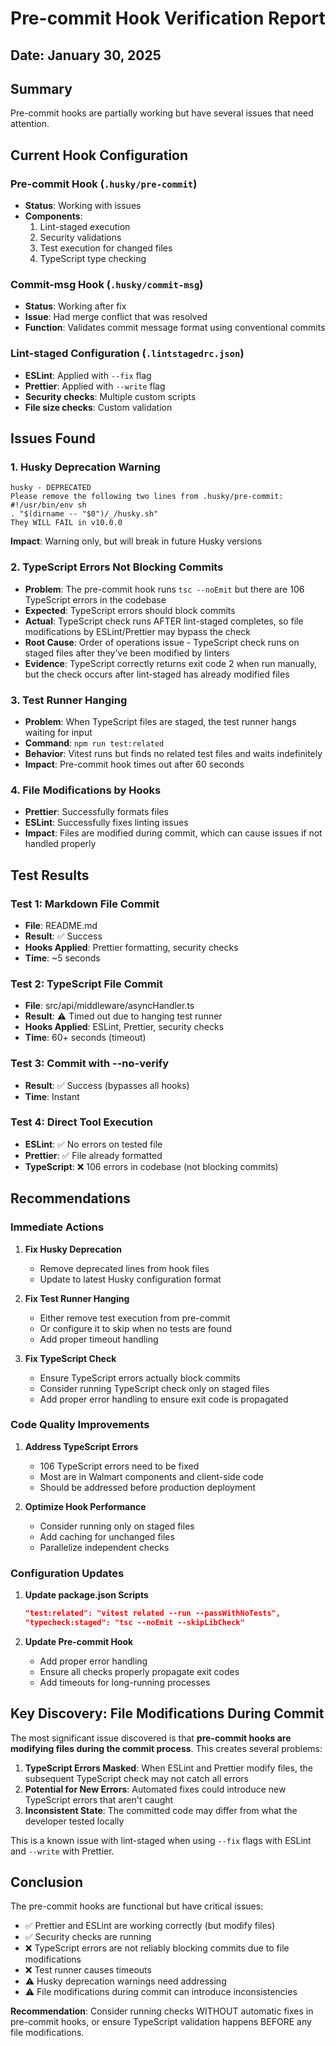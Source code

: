 # Pre-commit Hook Verification Report

## Date: January 30, 2025

## Summary

Pre-commit hooks are partially working but have several issues that need attention.

## Current Hook Configuration

### Pre-commit Hook (`.husky/pre-commit`)

- **Status**: Working with issues
- **Components**:
  1. Lint-staged execution
  2. Security validations
  3. Test execution for changed files
  4. TypeScript type checking

### Commit-msg Hook (`.husky/commit-msg`)

- **Status**: Working after fix
- **Issue**: Had merge conflict that was resolved
- **Function**: Validates commit message format using conventional commits

### Lint-staged Configuration (`.lintstagedrc.json`)

- **ESLint**: Applied with `--fix` flag
- **Prettier**: Applied with `--write` flag
- **Security checks**: Multiple custom scripts
- **File size checks**: Custom validation

## Issues Found

### 1. Husky Deprecation Warning

```
husky - DEPRECATED
Please remove the following two lines from .husky/pre-commit:
#!/usr/bin/env sh
. "$(dirname -- "$0")/_/husky.sh"
They WILL FAIL in v10.0.0
```

**Impact**: Warning only, but will break in future Husky versions

### 2. TypeScript Errors Not Blocking Commits

- **Problem**: The pre-commit hook runs `tsc --noEmit` but there are 106 TypeScript errors in the codebase
- **Expected**: TypeScript errors should block commits
- **Actual**: TypeScript check runs AFTER lint-staged completes, so file modifications by ESLint/Prettier may bypass the check
- **Root Cause**: Order of operations issue - TypeScript check runs on staged files after they've been modified by linters
- **Evidence**: TypeScript correctly returns exit code 2 when run manually, but the check occurs after lint-staged has already modified files

### 3. Test Runner Hanging

- **Problem**: When TypeScript files are staged, the test runner hangs waiting for input
- **Command**: `npm run test:related`
- **Behavior**: Vitest runs but finds no related test files and waits indefinitely
- **Impact**: Pre-commit hook times out after 60 seconds

### 4. File Modifications by Hooks

- **Prettier**: Successfully formats files
- **ESLint**: Successfully fixes linting issues
- **Impact**: Files are modified during commit, which can cause issues if not handled properly

## Test Results

### Test 1: Markdown File Commit

- **File**: README.md
- **Result**: ✅ Success
- **Hooks Applied**: Prettier formatting, security checks
- **Time**: ~5 seconds

### Test 2: TypeScript File Commit

- **File**: src/api/middleware/asyncHandler.ts
- **Result**: ⚠️ Timed out due to hanging test runner
- **Hooks Applied**: ESLint, Prettier, security checks
- **Time**: 60+ seconds (timeout)

### Test 3: Commit with --no-verify

- **Result**: ✅ Success (bypasses all hooks)
- **Time**: Instant

### Test 4: Direct Tool Execution

- **ESLint**: ✅ No errors on tested file
- **Prettier**: ✅ File already formatted
- **TypeScript**: ❌ 106 errors in codebase (not blocking commits)

## Recommendations

### Immediate Actions

1. **Fix Husky Deprecation**
   - Remove deprecated lines from hook files
   - Update to latest Husky configuration format

2. **Fix Test Runner Hanging**
   - Either remove test execution from pre-commit
   - Or configure it to skip when no tests are found
   - Add proper timeout handling

3. **Fix TypeScript Check**
   - Ensure TypeScript errors actually block commits
   - Consider running TypeScript check only on staged files
   - Add proper error handling to ensure exit code is propagated

### Code Quality Improvements

1. **Address TypeScript Errors**
   - 106 TypeScript errors need to be fixed
   - Most are in Walmart components and client-side code
   - Should be addressed before production deployment

2. **Optimize Hook Performance**
   - Consider running only on staged files
   - Add caching for unchanged files
   - Parallelize independent checks

### Configuration Updates

1. **Update package.json Scripts**

   ```json
   "test:related": "vitest related --run --passWithNoTests",
   "typecheck:staged": "tsc --noEmit --skipLibCheck"
   ```

2. **Update Pre-commit Hook**
   - Add proper error handling
   - Ensure all checks properly propagate exit codes
   - Add timeouts for long-running processes

## Key Discovery: File Modifications During Commit

The most significant issue discovered is that **pre-commit hooks are modifying files during the commit process**. This creates several problems:

1. **TypeScript Errors Masked**: When ESLint and Prettier modify files, the subsequent TypeScript check may not catch all errors
2. **Potential for New Errors**: Automated fixes could introduce new TypeScript errors that aren't caught
3. **Inconsistent State**: The committed code may differ from what the developer tested locally

This is a known issue with lint-staged when using `--fix` flags with ESLint and `--write` with Prettier.

## Conclusion

The pre-commit hooks are functional but have critical issues:

- ✅ Prettier and ESLint are working correctly (but modify files)
- ✅ Security checks are running
- ❌ TypeScript errors are not reliably blocking commits due to file modifications
- ❌ Test runner causes timeouts
- ⚠️ Husky deprecation warnings need addressing
- ⚠️ File modifications during commit can introduce inconsistencies

**Recommendation**: Consider running checks WITHOUT automatic fixes in pre-commit hooks, or ensure TypeScript validation happens BEFORE any file modifications.
